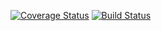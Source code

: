 [![Coverage Status](https://coveralls.io/repos/github/pengyun961012/adv7rpn/badge.svg?branch=master)](https://coveralls.io/github/pengyun961012/adv7rpn?branch=master)
[![Build Status](https://travis-ci.org/pengyun961012/adv7rpn.svg?branch=master)](https://travis-ci.org/pengyun961012/adv7rpn)
